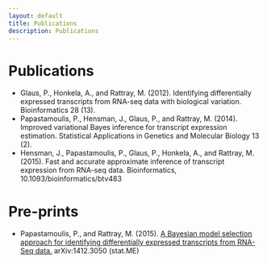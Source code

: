 ```yaml
---
layout: default
title: Publications
description: Publications
---
```


# Publications

 * Glaus, P., Honkela, A., and Rattray, M. (2012). Identifying differentially expressed transcripts from RNA-seq data with biological variation. Bioinformatics 28 (13).
 * Papastamoulis, P., Hensman, J., Glaus, P., and Rattray, M. (2014). Improved variational Bayes inference for transcript expression estimation. Statistical Applications in Genetics and Molecular Biology 13 (2).
 * Hensman, J., Papastamoulis, P., Glaus, P., Honkela, A., and Rattray, M. (2015). Fast and accurate approximate inference of transcript expression from RNA-seq data. Bioinformatics, 10.1093/bioinformatics/btv483

# Pre-prints

 * Papastamoulis, P., and Rattray, M. (2015). [A Bayesian model selection approach for identifying differentially expressed transcripts from RNA-Seq data.](http://arxiv.org/abs/1412.3050) arXiv:1412.3050 (stat.ME)
